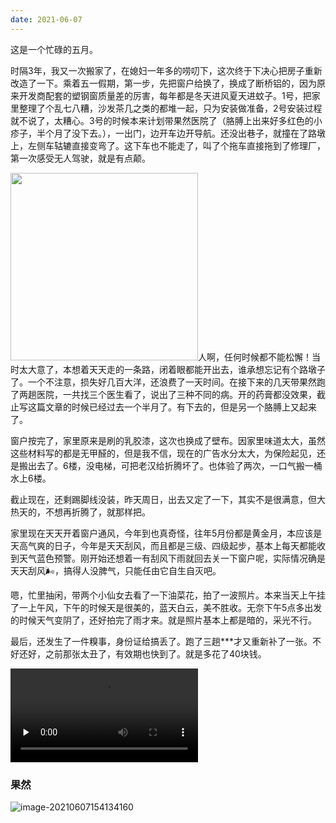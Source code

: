 ```yaml
---
date: 2021-06-07
---
```

这是一个忙碌的五月。

时隔3年，我又一次搬家了，在媳妇一年多的唠叨下，这次终于下决心把房子重新改造了一下。乘着五一假期，第一步，先把窗户给换了，换成了断桥铝的，因为原来开发商配套的塑钢窗质量差的厉害，每年都是冬天进风夏天进蚊子。1号，把家里整理了个乱七八糟，沙发茶几之类的都堆一起，只为安装做准备，2号安装过程就不说了，太糟心。3号的时候本来计划带果然医院了（胳膊上出来好多红色的小疹子，半个月了没下去。），一出门，边开车边开导航。还没出巷子，就撞在了路墩上，左侧车轱辘直接变弯了。这下车也不能走了，叫了个拖车直接拖到了修理厂，第一次感受无人驾驶，就是有点颠。

<img src="https://img.010316.xyz/usr/hugo/ec37be557eae125e03738c40e848a8e.jpg" width="300" class="right">人啊，任何时候都不能松懈！当时太大意了，本想着天天走的一条路，闭着眼都能开出去，谁承想忘记有个路墩子了。一个不注意，损失好几百大洋，还浪费了一天时间。在接下来的几天带果然跑了两趟医院，一共找三个医生看了，说出了三种不同的病。开的药膏都没效果，截止写这篇文章的时候已经过去一个半月了。有下去的，但是另一个胳膊上又起来了。

窗户按完了，家里原来是刷的乳胶漆，这次也换成了壁布。因家里味道太大，虽然这些材料写的都是无甲醛的，但是我不信，现在的广告水分太大，为保险起见，还是搬出去了。6楼，没电梯，可把老汉给折腾坏了。也体验了两次，一口气搬一桶水上6楼。

截止现在，还剩踢脚线没装，昨天周日，出去又定了一下，其实不是很满意，但大热天的，不想再折腾了，就那样把。

家里现在天天开着窗户通风，今年到也真奇怪，往年5月份都是黄金月，本应该是天高气爽的日子，今年是天天刮风，而且都是三级、四级起步，基本上每天都能收到天气蓝色预警。刚开始还想着一有刮风下雨就回去关一下窗户呢，实际情况确是天天刮风🌬，搞得人没脾气，只能任由它自生自灭吧。

嗯，忙里抽闲，带两个小仙女去看了一下油菜花，拍了一波照片。本来当天上午挂了一上午风，下午的时候天是很美的，蓝天白云，美不胜收。无奈下午5点多出发的时候天气变阴了，还好拍完了雨才来。就是照片基本上都是暗的，采光不行。

最后，还发生了一件糗事，身份证给搞丢了。跑了三趟***才又重新补了一张。不好还好，之前那张太丑了，有效期也快到了。就是多花了40块钱。

<video  preload="none" controls="controls"><source src="https://img.010316.xyz/usr/hugo/55d499caf550b787a2bc84871b421d38.mp4"></video>
### 果然

![image-20210607154134160](https://img.010316.xyz/usr/hugo/image-20210607154134160.png)
